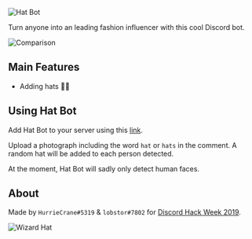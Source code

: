 ![Hat Bot](http://shelf.games/images/hat-bot-banner.gif)

Turn anyone into an leading fashion influencer with this cool Discord bot.

![Comparison](http://shelf.games/images/hat-bot-comparison.png)

## Main Features
* Adding hats 🎩👒

## Using Hat Bot
Add Hat Bot to your server using this [link](https://discordapp.com/api/oauth2/authorize?client_id=592777462522445825&permissions=34816&scope=bot).

Upload a photograph including the word ```hat``` or ```hats``` in the comment. A random hat will be added to each person detected.

At the moment, Hat Bot will sadly only detect human faces.


## About

Made by ```HurrieCrane#5319``` & ```lobstor#7802``` for [Discord Hack Week 2019](https://blog.discordapp.com/discord-community-hack-week-build-and-create-alongside-us-6b2a7b7bba33).

![Wizard Hat](http://shelf.games/images/hat-bot-footer.gif)
